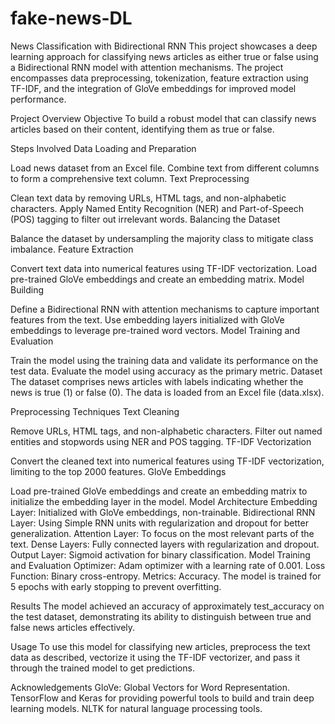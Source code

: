 # fake-news-DL
News Classification with Bidirectional RNN
This project showcases a deep learning approach for classifying news articles as either true or false using a Bidirectional RNN model with attention mechanisms. The project encompasses data preprocessing, tokenization, feature extraction using TF-IDF, and the integration of GloVe embeddings for improved model performance.

Project Overview
Objective
To build a robust model that can classify news articles based on their content, identifying them as true or false.

Steps Involved
Data Loading and Preparation

Load news dataset from an Excel file.
Combine text from different columns to form a comprehensive text column.
Text Preprocessing

Clean text data by removing URLs, HTML tags, and non-alphabetic characters.
Apply Named Entity Recognition (NER) and Part-of-Speech (POS) tagging to filter out irrelevant words.
Balancing the Dataset

Balance the dataset by undersampling the majority class to mitigate class imbalance.
Feature Extraction

Convert text data into numerical features using TF-IDF vectorization.
Load pre-trained GloVe embeddings and create an embedding matrix.
Model Building

Define a Bidirectional RNN with attention mechanisms to capture important features from the text.
Use embedding layers initialized with GloVe embeddings to leverage pre-trained word vectors.
Model Training and Evaluation

Train the model using the training data and validate its performance on the test data.
Evaluate the model using accuracy as the primary metric.
Dataset
The dataset comprises news articles with labels indicating whether the news is true (1) or false (0). The data is loaded from an Excel file (data.xlsx).

Preprocessing Techniques
Text Cleaning

Remove URLs, HTML tags, and non-alphabetic characters.
Filter out named entities and stopwords using NER and POS tagging.
TF-IDF Vectorization

Convert the cleaned text into numerical features using TF-IDF vectorization, limiting to the top 2000 features.
GloVe Embeddings

Load pre-trained GloVe embeddings and create an embedding matrix to initialize the embedding layer in the model.
Model Architecture
Embedding Layer: Initialized with GloVe embeddings, non-trainable.
Bidirectional RNN Layer: Using Simple RNN units with regularization and dropout for better generalization.
Attention Layer: To focus on the most relevant parts of the text.
Dense Layers: Fully connected layers with regularization and dropout.
Output Layer: Sigmoid activation for binary classification.
Model Training and Evaluation
Optimizer: Adam optimizer with a learning rate of 0.001.
Loss Function: Binary cross-entropy.
Metrics: Accuracy.
The model is trained for 5 epochs with early stopping to prevent overfitting.

Results
The model achieved an accuracy of approximately test_accuracy on the test dataset, demonstrating its ability to distinguish between true and false news articles effectively.

Usage
To use this model for classifying new articles, preprocess the text data as described, vectorize it using the TF-IDF vectorizer, and pass it through the trained model to get predictions.

Acknowledgements
GloVe: Global Vectors for Word Representation.
TensorFlow and Keras for providing powerful tools to build and train deep learning models.
NLTK for natural language processing tools.
